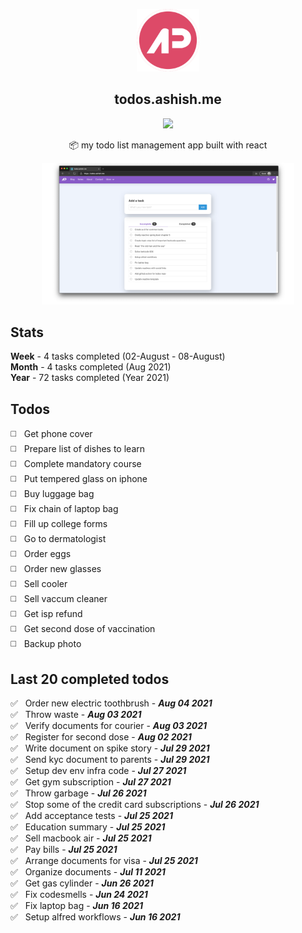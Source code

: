 <p align="center">
  <img src="https://raw.githubusercontent.com/ashishdotme/assets/master/logo.png" alt="drawing" width="100"/>
</p>

<h2 align="center">todos.ashish.me</h2>

<p align="center">
<a href="https://img.shields.io/github/last-commit/ashishdotme/todos.ashish.me?style=for-the-badge"><img src="https://img.shields.io/github/last-commit/ashishdotme/todos.ashish.me?style=for-the-badge"></a>
</p>

<p align="center">📦 my todo list management app built with react </p>

<div style='margin:0 auto;width:80%;'>
  <img src="./assets/todos.png" alt="drawing"/>
</div>

## Stats

<!-- week starts --><b>Week</b> - 4 tasks completed (02-August - 08-August)<br><!-- week ends -->
<!-- month starts --><b>Month</b> - 4 tasks completed (Aug 2021)<br><!-- month ends -->
<!-- year starts --><b>Year</b> - 72 tasks completed (Year 2021)<!-- year ends -->

## Todos

<!-- todos starts -->

◻️ &nbsp; Get phone cover<br>◻️ &nbsp; Prepare list of dishes to learn<br>◻️ &nbsp; Complete mandatory course<br>◻️ &nbsp; Put tempered glass on iphone<br>◻️ &nbsp; Buy luggage bag<br>◻️ &nbsp; Fix chain of laptop bag<br>◻️ &nbsp; Fill up college forms<br>◻️ &nbsp; Go to dermatologist<br>◻️ &nbsp; Order eggs<br>◻️ &nbsp; Order new glasses<br>◻️ &nbsp; Sell cooler<br>◻️ &nbsp; Sell vaccum cleaner<br>◻️ &nbsp; Get isp refund<br>◻️ &nbsp; Get second dose of vaccination<br>◻️ &nbsp; Backup photo

<!-- todos ends -->

## Last 20 completed todos

<!-- completed starts -->

✅ &nbsp; Order new electric toothbrush - **_Aug 04 2021_**<br>✅ &nbsp; Throw waste - **_Aug 03 2021_**<br>✅ &nbsp; Verify documents for courier - **_Aug 03 2021_**<br>✅ &nbsp; Register for second dose - **_Aug 02 2021_**<br>✅ &nbsp; Write document on spike story - **_Jul 29 2021_**<br>✅ &nbsp; Send kyc document to parents - **_Jul 29 2021_**<br>✅ &nbsp; Setup dev env infra code - **_Jul 27 2021_**<br>✅ &nbsp; Get gym subscription - **_Jul 27 2021_**<br>✅ &nbsp; Throw garbage - **_Jul 26 2021_**<br>✅ &nbsp; Stop some of the credit card subscriptions - **_Jul 26 2021_**<br>✅ &nbsp; Add acceptance tests - **_Jul 25 2021_**<br>✅ &nbsp; Education summary - **_Jul 25 2021_**<br>✅ &nbsp; Sell macbook air - **_Jul 25 2021_**<br>✅ &nbsp; Pay bills - **_Jul 25 2021_**<br>✅ &nbsp; Arrange documents for visa - **_Jul 25 2021_**<br>✅ &nbsp; Organize documents - **_Jul 11 2021_**<br>✅ &nbsp; Get gas cylinder - **_Jun 26 2021_**<br>✅ &nbsp; Fix codesmells - **_Jun 24 2021_**<br>✅ &nbsp; Fix laptop bag - **_Jun 16 2021_**<br>✅ &nbsp; Setup alfred workflows - **_Jun 16 2021_**

<!-- completed ends -->
